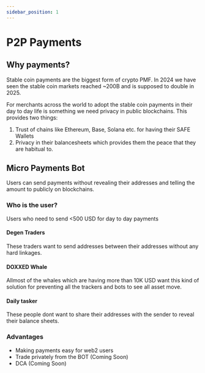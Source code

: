 ```yaml
---
sidebar_position: 1
---
```


# P2P Payments

## Why payments?
Stable coin payments are the biggest form of crypto PMF. In 2024 we have seen the stable coin markets reached ~200B and is supposed to double in 2025.

For merchants across the world to adopt the stable coin payments in their day to day life is something we need privacy in public blockchains. This provides two things:

1. Trust of chains like Ethereum, Base, Solana etc. for having their SAFE Wallets
2. Privacy in their balancesheets which provides them the peace that they are habitual to.

## Micro Payments Bot

Users can send payments without revealing their addresses and telling the amount to publicly on blockchains. 

### Who is the user?

Users who need to send <500 USD for day to day payments

#### Degen Traders

These traders want to send addresses between their addresses without any hard linkages.

#### DOXXED Whale

Allmost of the whales which are having more than 10K USD want this kind of solution for preventing all the trackers and bots to see all asset move.

#### Daily tasker

These people dont want to share their addresses with the sender to reveal their balance sheets.

### Advantages 

- Making payments easy for web2 users
- Trade privately from the BOT (Coming Soon)
- DCA (Coming Soon)


